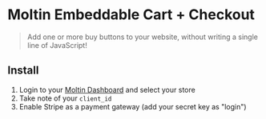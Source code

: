 # Moltin Embeddable Cart + Checkout

> Add one or more buy buttons to your website, without writing a single line of JavaScript!

## Install

1. Login to your [Moltin Dashboard](https://dashboard.moltin.com) and select your store
2. Take note of your `client_id`
3. Enable Stripe as a payment gateway (add your secret key as "login")
